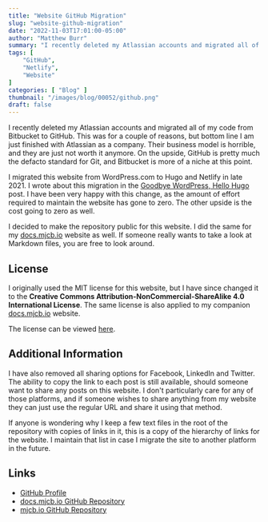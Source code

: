 ```yaml
---
title: "Website GitHub Migration"
slug: "website-github-migration"
date: "2022-11-03T17:01:00-05:00"
author: "Matthew Burr"
summary: "I recently deleted my Atlassian accounts and migrated all of my code from Bitbucket to GitHub. This was for a couple of reasons, but bottom line I am just finished with Atlassian as a company. Their business model is horrible, and they are just not worth it anymore. On the upside, GitHub is pretty much the defacto standard for Git, and Bitbucket is more of a niche at this point."
tags: [
    "GitHub",
    "Netlify",
    "Website"
]
categories: [ "Blog" ]
thumbnail: "/images/blog/00052/github.png"
draft: false
---
```


I recently deleted my Atlassian accounts and migrated all of my code from Bitbucket to GitHub. This was for a couple of reasons, but bottom line I am just finished with Atlassian as a company. Their business model is horrible, and they are just not worth it anymore. On the upside, GitHub is pretty much the defacto standard for Git, and Bitbucket is more of a niche at this point.

I migrated this website from WordPress.com to Hugo and Netlify in late 2021. I wrote about this migration in the [Goodbye WordPress, Hello Hugo](/blog/2021/12/23/goodbye-wordpress-hello-hugo/) post. I have been very happy with this change, as the amount of effort required to maintain the website has gone to zero. The other upside is the cost going to zero as well.

I decided to make the repository public for this website. I did the same for my [docs.mjcb.io](/blog/2022/10/05/docs-mjcb-io/) website as well. If someone really wants to take a look at Markdown files, you are free to look around.

## License ##

I originally used the MIT license for this website, but I have since changed it to the **Creative Commons Attribution-NonCommercial-ShareAlike 4.0 International License**. The same license is also applied to my companion [docs.mjcb.io](https://docs.mjcb.io/) website.

The license can be viewed [here](https://github.com/matthew-tfs/mjcb.io/blob/main/LICENSE).

## Additional Information ##

I have also removed all sharing options for Facebook, LinkedIn and Twitter. The ability to copy the link to each post is still available, should someone want to share any posts on this website. I don't particularly care for any of those platforms, and if someone wishes to share anything from my website they can just use the regular URL and share it using that method.

If anyone is wondering why I keep a few text files in the root of the repository with copies of links in it, this is a copy of the hierarchy of links for the website. I maintain that list in case I migrate the site to another platform in the future.

## Links ##

* [GitHub Profile](https://github.com/matthew-tfs)
* [docs.mjcb.io GitHub Repository](https://github.com/matthew-tfs/docs.mjcb.io)
* [mjcb.io GitHub Repository](https://github.com/matthew-tfs/mjcb.io)

